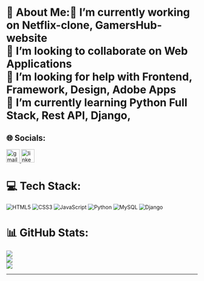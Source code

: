 # 💫 About Me:🔭 I’m currently working on Netflix-clone, GamersHub-website<br>👯 I’m looking to collaborate on Web Applications<br>🤝 I’m looking for help with Frontend, Framework, Design, Adobe Apps<br>🌱 I’m currently learning Python Full Stack, Rest API, Django, <br>


## 🌐 Socials:

<div align="left">
  <a href="mailto:akankshyadash18@gmail.com" target="_blank">
    <img src="https://img.shields.io/static/v1?message=Gmail&logo=gmail&label=&color=D14836&logoColor=white&labelColor=&style=for-the-badge" height="35" alt="gmail logo"  />
  </a>
  <a href="https://www.linkedin.com/in/akankshya-dash-2625a5254/" target="_blank">
    <img src="https://img.shields.io/static/v1?message=LinkedIn&logo=linkedin&label=&color=0077B5&logoColor=white&labelColor=&style=for-the-badge" height="35" alt="linkedin logo"  />
  </a>
</div>

# 💻 Tech Stack:
![HTML5](https://img.shields.io/badge/html5-%23E34F26.svg?style=for-the-badge&logo=html5&logoColor=white) ![CSS3](https://img.shields.io/badge/css3-%231572B6.svg?style=for-the-badge&logo=css3&logoColor=white) ![JavaScript](https://img.shields.io/badge/javascript-%23323330.svg?style=for-the-badge&logo=javascript&logoColor=%23F7DF1E) ![Python](https://img.shields.io/badge/python-3670A0?style=for-the-badge&logo=python&logoColor=ffdd54) ![MySQL](https://img.shields.io/badge/mysql-%2300000f.svg?style=for-the-badge&logo=mysql&logoColor=white) ![Django](https://img.shields.io/badge/django-%23092E20.svg?style=for-the-badge&logo=django&logoColor=white)
# 📊 GitHub Stats:
![](https://github-readme-stats.vercel.app/api?username=akankshyadash2001&theme=dark&hide_border=true&include_all_commits=false&count_private=false)<br/>
![](https://github-readme-streak-stats.herokuapp.com/?user=akankshyadash2001&theme=dark&hide_border=true)<br/>
![](https://github-readme-stats.vercel.app/api/top-langs/?username=akankshyadash2001&theme=dark&hide_border=true&include_all_commits=false&count_private=false&layout=compact)

---
